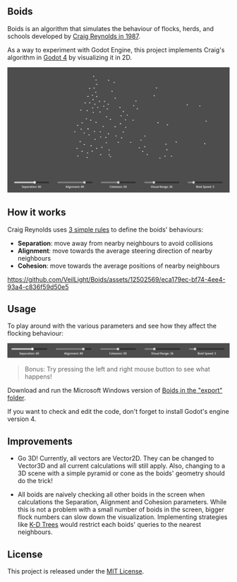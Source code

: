 ## Boids
Boids is an algorithm that simulates the behaviour of flocks, herds, and schools developed 
by [Craig Reynolds in 1987](http://www.red3d.com/cwr/papers/1987/boids.html).

As a way to experiment with Godot Engine, this project implements Craig's algorithm
in [Godot 4](https://godotengine.org/) by visualizing it in 2D.

<p align="center">
  <img src="https://github.com/VeilLight/Boids/blob/main/screenshots/Boids.png?raw=true" alt="Boids"/>
</p>

## How it works

Craig Reynolds uses [3 simple rules](http://www.red3d.com/cwr/boids/) to define the boids' behaviours:
- **Separation**: move away from nearby neighbours to avoid collisions
- **Alignment**: move towards the average steering direction of nearby neighbours
- **Cohesion**: move towards the average positions of nearby neighbours

https://github.com/VeilLight/Boids/assets/12502569/eca179ec-bf74-4ee4-93a4-c836f59d50e5

## Usage
To play around with the various parameters and see how they affect the flocking
behaviour:

<p align="center">
  <img src="https://github.com/VeilLight/Boids/blob/main/screenshots/FlockingParameters.png?raw=true" alt="Flocking Parameters"/>
</p>

> Bonus: Try pressing the left and right mouse button to see what happens!

Download and run the Microsoft Windows version of [Boids
 in the "export" folder](https://github.com/VeilLight/Boids/tree/main/export).

If you want to check and edit the code, don't forget to install Godot's engine version 4.

## Improvements

- Go 3D! Currently, all vectors are Vector2D. They can be changed to Vector3D and all 
current calculations will still apply. Also, changing to a 3D scene with a simple pyramid
or cone as the boids' geometry should do the trick!


- All boids are naively checking all other boids in the screen when calculations the
Separation, Alignment and Cohesion parameters. While this is not a problem with a small
number of boids in the screen, bigger flock numbers can slow down the visualization. Implementing
strategies like [K-D Trees](https://en.wikipedia.org/wiki/K-d_tree) would restrict each boids' queries 
to the nearest neighbours.

## License
This project is released under the [MIT License](https://github.com/VeilLight/Boids/blob/main/LICENSE).
